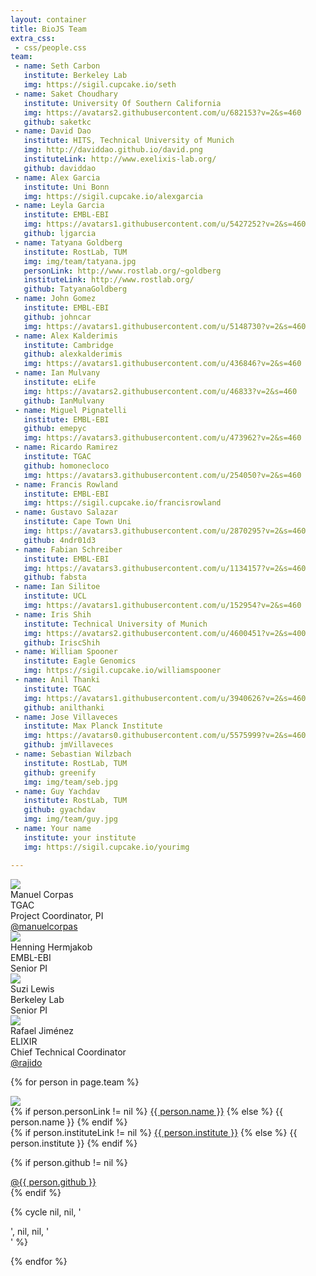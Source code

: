 ```yaml
---
layout: container
title: BioJS Team
extra_css:
 - css/people.css
team: 
 - name: Seth Carbon
   institute: Berkeley Lab
   img: https://sigil.cupcake.io/seth
 - name: Saket Choudhary
   institute: University Of Southern California
   img: https://avatars2.githubusercontent.com/u/682153?v=2&s=460
   github: saketkc
 - name: David Dao
   institute: HITS, Technical University of Munich
   img: http://daviddao.github.io/david.png
   instituteLink: http://www.exelixis-lab.org/
   github: daviddao
 - name: Alex Garcia
   institute: Uni Bonn
   img: https://sigil.cupcake.io/alexgarcia
 - name: Leyla Garcia
   institute: EMBL-EBI
   img: https://avatars1.githubusercontent.com/u/5427252?v=2&s=460
   github: ljgarcia
 - name: Tatyana Goldberg
   institute: RostLab, TUM
   img: img/team/tatyana.jpg
   personLink: http://www.rostlab.org/~goldberg
   instituteLink: http://www.rostlab.org/
   github: TatyanaGoldberg
 - name: John Gomez
   institute: EMBL-EBI
   github: johncar
   img: https://avatars1.githubusercontent.com/u/5148730?v=2&s=460
 - name: Alex Kalderimis
   institute: Cambridge
   github: alexkalderimis
   img: https://avatars1.githubusercontent.com/u/436846?v=2&s=460
 - name: Ian Mulvany
   institute: eLife
   img: https://avatars2.githubusercontent.com/u/46833?v=2&s=460
   github: IanMulvany
 - name: Miguel Pignatelli
   institute: EMBL-EBI
   github: emepyc
   img: https://avatars3.githubusercontent.com/u/473962?v=2&s=460
 - name: Ricardo Ramirez
   institute: TGAC
   github: homonecloco
   img: https://avatars3.githubusercontent.com/u/254050?v=2&s=460
 - name: Francis Rowland
   institute: EMBL-EBI
   img: https://sigil.cupcake.io/francisrowland
 - name: Gustavo Salazar
   institute: Cape Town Uni
   img: https://avatars3.githubusercontent.com/u/2870295?v=2&s=460
   github: 4ndr01d3
 - name: Fabian Schreiber
   institute: EMBL-EBI
   img: https://avatars3.githubusercontent.com/u/1134157?v=2&s=460
   github: fabsta
 - name: Ian Silitoe
   institute: UCL
   img: https://avatars1.githubusercontent.com/u/152954?v=2&s=460
 - name: Iris Shih
   institute: Technical University of Munich
   img: https://avatars2.githubusercontent.com/u/4600451?v=2&s=400
   github: IriscShih
 - name: William Spooner
   institute: Eagle Genomics
   img: https://sigil.cupcake.io/williamspooner
 - name: Anil Thanki
   institute: TGAC
   img: https://avatars1.githubusercontent.com/u/3940626?v=2&s=460
   github: anilthanki
 - name: Jose Villaveces
   institute: Max Planck Institute
   img: https://avatars0.githubusercontent.com/u/5575999?v=2&s=460
   github: jmVillaveces
 - name: Sebastian Wilzbach
   institute: RostLab, TUM
   github: greenify
   img: img/team/seb.jpg
 - name: Guy Yachdav
   institute: RostLab, TUM
   github: gyachdav
   img: img/team/guy.jpg
 - name: Your name
   institute: your institute
   img: https://sigil.cupcake.io/yourimg

---
```


<!-- 
IMPORTANT: please upload your image in img/team and read the README their (1:1 dimension, max 200px)
-->

<div id="people-container">

<div class="row">

<div class="col-md-2 col-xs-4">
<img src="https://pbs.twimg.com/profile_images/435707345906065408/YLzjREEp_400x400.jpeg">
<div class="people-name"> Manuel Corpas </div>
<div class="people-institution"> TGAC </div>
<div class="people-position"> Project Coordinator, PI </div>
<div class="github-link"><a href="https://github.com/manuelcorpas">@manuelcorpas</a></div>
</div>

<div class="col-md-2 col-xs-4">
<img src="https://www.ebi.ac.uk/sites/ebi.ac.uk/files/styles/medium/public/person/image/Hermjakob_Henning_72.jpg">
<div class="people-name"> Henning Hermjakob </div>
<div class="people-institution"> EMBL-EBI </div>
<div class="people-position"> Senior PI </div>
</div>

<div class="col-md-2 col-xs-4">
<img src="https://sigil.cupcake.io/suzi">
<div class="people-name"> Suzi Lewis </div>
<div class="people-institution"> Berkeley Lab </div>
<div class="people-position"> Senior PI </div>
</div>

<div class="col-md-2 col-xs-4">
<img src="https://avatars1.githubusercontent.com/u/2062396?v=2&s=460">
<div class="people-name"> Rafael Jiménez  </div>
<div class="people-institution"> ELIXIR </div>
<div class="people-position"> Chief Technical Coordinator </div>
<div class="github-link"><a href="https://github.com/rajido">@rajido</a></div>
</div>


<div class="clearfix"> </div>

</div>

<div class="row">

{% for person in page.team %}

<div class="col-md-2 col-xs-4">
<img src="{{ person.img }}">
<div class="people-name">
{% if person.personLink != nil %}
<a href="{{ person.personLink }}">{{ person.name }}</a>
{% else %}
{{ person.name }}
{% endif %}
</div>
<div class="people-institution">
{% if person.instituteLink != nil %}
<a href="{{ person.instituteLink }}">{{ person.institute }}</a>
{% else %}
{{ person.institute }}
{% endif %}
</div>

{% if person.github != nil %}
<div class="github-link">
<a href="https://github.com/{{ person.github }}">@{{ person.github }}</a>
</div>
{% endif %}

</div>

{% cycle nil, nil, '<div class="visible-xs clearfix"> </div>', nil, nil, '<div class="clearfix"> </div>' %}

{% endfor %}

</div>




</div>
